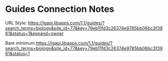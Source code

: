 # Guides Connection Notes

URL Style:
https://lgapi.libapps.com/1.1/guides/?search_terms=biology&site_id=77&key=79eb11fd3c26374e9785bb06bc3f3961&status=1&expand=owner

Bare minimum 
https://lgapi.libapps.com/1.1/guides/?search_terms=biology&site_id=77&key=79eb11fd3c26374e9785bb06bc3f3961&status=1